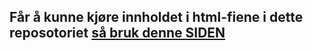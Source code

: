 ## Får å kunne kjøre innholdet i html-fiene i dette reposotoriet [så bruk denne SIDEN](https://bjamse.github.io/2404sebj-it2-javascript-2018-2019//mens%20jeg%20kjeder%20meg/random/lite%20viktig/kj%C3%B8r%20HTML.html)

